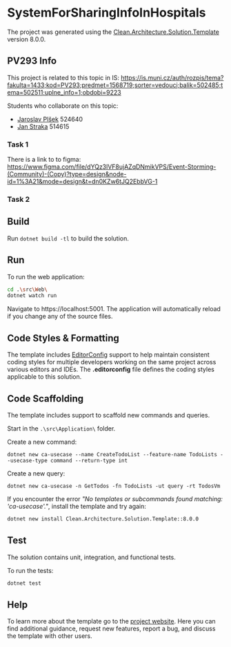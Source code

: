 ﻿# SystemForSharingInfoInHospitals

The project was generated using the [Clean.Architecture.Solution.Template](https://github.com/jasontaylordev/SystemForSharingInfoInHospitals) version 8.0.0.

## PV293 Info
This project is related to this topic in IS: https://is.muni.cz/auth/rozpis/tema?fakulta=1433;kod=PV293;predmet=1568719;sorter=vedouci;balik=502485;tema=502511;uplne_info=1;obdobi=9223

Students who collaborate on this topic:
 - [Jaroslav Plšek](https://is.muni.cz/auth/osoba/524640) 524640
 - [Jan Straka](https://is.muni.cz/auth/osoba/514615) 514615

 ### Task 1
 There is a link to to figma: https://www.figma.com/file/dYQz3lVF8ujAZqDNmikVPS/Event-Storming-(Community)-(Copy)?type=design&node-id=1%3A21&mode=design&t=dn0KZw6tJQ2EbbVG-1

 ### Task 2

## Build

Run `dotnet build -tl` to build the solution.

## Run

To run the web application:

```bash
cd .\src\Web\
dotnet watch run
```

Navigate to https://localhost:5001. The application will automatically reload if you change any of the source files.

## Code Styles & Formatting

The template includes [EditorConfig](https://editorconfig.org/) support to help maintain consistent coding styles for multiple developers working on the same project across various editors and IDEs. The **.editorconfig** file defines the coding styles applicable to this solution.

## Code Scaffolding

The template includes support to scaffold new commands and queries.

Start in the `.\src\Application\` folder.

Create a new command:

```
dotnet new ca-usecase --name CreateTodoList --feature-name TodoLists --usecase-type command --return-type int
```

Create a new query:

```
dotnet new ca-usecase -n GetTodos -fn TodoLists -ut query -rt TodosVm
```

If you encounter the error *"No templates or subcommands found matching: 'ca-usecase'."*, install the template and try again:

```bash
dotnet new install Clean.Architecture.Solution.Template::8.0.0
```

## Test

The solution contains unit, integration, and functional tests.

To run the tests:
```bash
dotnet test
```

## Help
To learn more about the template go to the [project website](https://github.com/JasonTaylorDev/SystemForSharingInfoInHospitals). Here you can find additional guidance, request new features, report a bug, and discuss the template with other users.